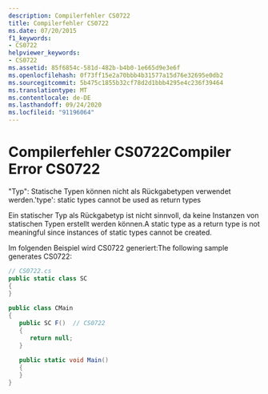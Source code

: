 ```yaml
---
description: Compilerfehler CS0722
title: Compilerfehler CS0722
ms.date: 07/20/2015
f1_keywords:
- CS0722
helpviewer_keywords:
- CS0722
ms.assetid: 85f6854c-581d-482b-b4b0-1e665d9e3e6f
ms.openlocfilehash: 0f73ff15e2a70bbb4b31577a15d76e32695e0db2
ms.sourcegitcommit: 5b475c1855b32cf78d2d1bbb4295e4c236f39464
ms.translationtype: MT
ms.contentlocale: de-DE
ms.lasthandoff: 09/24/2020
ms.locfileid: "91196064"
---
```

# <a name="compiler-error-cs0722"></a><span data-ttu-id="84a7c-103">Compilerfehler CS0722</span><span class="sxs-lookup"><span data-stu-id="84a7c-103">Compiler Error CS0722</span></span>

<span data-ttu-id="84a7c-104">"Typ": Statische Typen können nicht als Rückgabetypen verwendet werden.</span><span class="sxs-lookup"><span data-stu-id="84a7c-104">'type': static types cannot be used as return types</span></span>  
  
 <span data-ttu-id="84a7c-105">Ein statischer Typ als Rückgabetyp ist nicht sinnvoll, da keine Instanzen von statischen Typen erstellt werden können.</span><span class="sxs-lookup"><span data-stu-id="84a7c-105">A static type as a return type is not meaningful since instances of static types cannot be created.</span></span>  
  
 <span data-ttu-id="84a7c-106">Im folgenden Beispiel wird CS0722 generiert:</span><span class="sxs-lookup"><span data-stu-id="84a7c-106">The following sample generates CS0722:</span></span>  
  
```csharp  
// CS0722.cs  
public static class SC  
{  
}  
  
public class CMain  
{  
   public SC F()  // CS0722  
   {  
      return null;  
   }  
  
   public static void Main()  
   {  
   }  
}  
```
